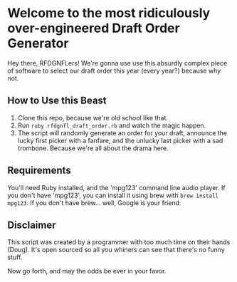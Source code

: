 # Welcome to the most ridiculously over-engineered Draft Order Generator

Hey there, RFDGNFLers! We're gonna use use this absurdly complex piece of software to select our draft order this year (every year?) because why not.

## How to Use this Beast

1. Clone this repo, because we're old school like that.
2. Run `ruby rfdgnfl_draft_order.rb` and watch the magic happen.
3. The script will randomly generate an order for your draft, announce the lucky first picker with a fanfare, and the unlucky last picker with a sad trombone. Because we're all about the drama here.

## Requirements

You'll need Ruby installed, and the 'mpg123' command line audio player. If you don't have 'mpg123', you can install it using brew with `brew install mpg123`. If you don't have brew... well, Google is your friend.

## Disclaimer

This script was created by a programmer with too much time on their hands (Doug). It's open sourced so all you whiners can see that there's no funny stuff.

Now go forth, and may the odds be ever in your favor.
